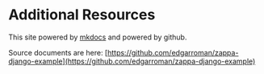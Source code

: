 # Additional Resources

This site powered by [mkdocs](http://www.mkdocs.org/) and powered by github. 

Source documents are here: [https://github.com/edgarroman/zappa-django-example](https://github.com/edgarroman/zappa-django-example)